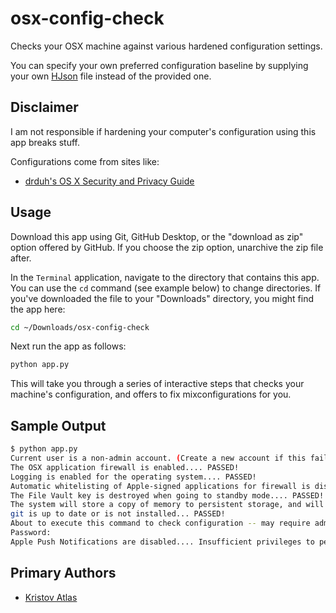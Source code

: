# osx-config-check

Checks your OSX machine against various hardened configuration settings.

You can specify your own preferred configuration baseline by supplying your own [HJson](https://hjson.org/) file instead of the provided one.

## Disclaimer

I am not responsible if hardening your computer's configuration using this app breaks stuff.

Configurations come from sites like:
* [drduh's OS X Security and Privacy Guide](https://github.com/drduh/OS-X-Security-and-Privacy-Guide)

## Usage

Download this app using Git, GitHub Desktop, or the "download as zip" option offered by GitHub. If you choose the zip option, unarchive the zip file after.

In the `Terminal` application, navigate to the directory that contains this app. You can use the `cd` command (see example below) to change directories. If you've downloaded the file to your "Downloads" directory, you might find the app here:

```bash
cd ~/Downloads/osx-config-check
```

Next run the app as follows:

```bash
python app.py
```

This will take you through a series of interactive steps that checks your machine's configuration, and offers to fix mixconfigurations for you.

## Sample Output

```bash
$ python app.py
Current user is a non-admin account. (Create a new account if this fails!)... PASSED!
The OSX application firewall is enabled.... PASSED!
Logging is enabled for the operating system.... PASSED!
Automatic whitelisting of Apple-signed applications for firewall is disabled.... PASSED!
The File Vault key is destroyed when going to standby mode.... PASSED!
The system will store a copy of memory to persistent storage, and will remove power to memory.... PASSED!
git is up to date or is not installed... PASSED!
About to execute this command to check configuration -- may require administrator privileges: 'sudo launchctl list'
Password:
Apple Push Notifications are disabled.... Insufficient privileges to perform this check. Skipping.
```

## Primary Authors

* [Kristov Atlas](https://twitter.com/kristovatlas/)
